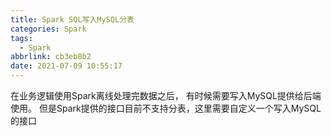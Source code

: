 ```yaml
---
title: Spark SQL写入MySQL分表
categories: Spark
tags:
  - Spark
abbrlink: cb3eb8b2
date: 2021-07-09 10:55:17
---
```







在业务逻辑使用Spark离线处理完数据之后， 有时候需要写入MySQL提供给后端使用。 但是Spark提供的接口目前不支持分表，这里需要自定义一个写入MySQL的接口

